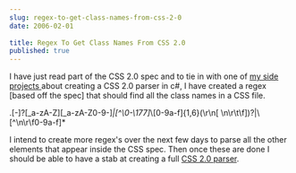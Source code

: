 ```yaml
---
slug: regex-to-get-class-names-from-css-2-0
date: 2006-02-01
 
title: Regex To Get Class Names From CSS 2.0
published: true
---
```

I have just read part of the CSS 2.0 spec and to tie in with one of <a href="http://www.kinlan.co.uk/2006/01/css-c-token-reader.html">my side projects </a>about creating a CSS 2.0 parser in c#, I have created a regex [based off the spec] that should find all the class names in a CSS file.<p />\.[-]?[_a-zA-Z][_a-zA-Z0-9-]*|[^\0-\177]*\\[0-9a-f]{1,6}(\r\n[ \n\r\t\f])?|\\[^\n\r\f0-9a-f]*<p />I intend to create more regex's over the next few days to parse all the other elements that appear inside the CSS spec. Then once these are done I should be able to have a stab at creating a full <a href="http://www.kinlan.co.uk/2006/01/css-c-token-reader.html">CSS 2.0 parser</a>.<p />

